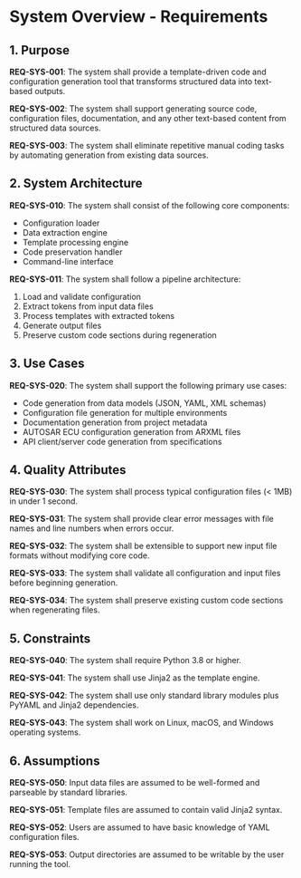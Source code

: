 # System Overview - Requirements

## 1. Purpose

**REQ-SYS-001**: The system shall provide a template-driven code and configuration generation tool that transforms structured data into text-based outputs.

**REQ-SYS-002**: The system shall support generating source code, configuration files, documentation, and any other text-based content from structured data sources.

**REQ-SYS-003**: The system shall eliminate repetitive manual coding tasks by automating generation from existing data sources.

## 2. System Architecture

**REQ-SYS-010**: The system shall consist of the following core components:
- Configuration loader
- Data extraction engine
- Template processing engine
- Code preservation handler
- Command-line interface

**REQ-SYS-011**: The system shall follow a pipeline architecture:
1. Load and validate configuration
2. Extract tokens from input data files
3. Process templates with extracted tokens
4. Generate output files
5. Preserve custom code sections during regeneration

## 3. Use Cases

**REQ-SYS-020**: The system shall support the following primary use cases:
- Code generation from data models (JSON, YAML, XML schemas)
- Configuration file generation for multiple environments
- Documentation generation from project metadata
- AUTOSAR ECU configuration generation from ARXML files
- API client/server code generation from specifications

## 4. Quality Attributes

**REQ-SYS-030**: The system shall process typical configuration files (< 1MB) in under 1 second.

**REQ-SYS-031**: The system shall provide clear error messages with file names and line numbers when errors occur.

**REQ-SYS-032**: The system shall be extensible to support new input file formats without modifying core code.

**REQ-SYS-033**: The system shall validate all configuration and input files before beginning generation.

**REQ-SYS-034**: The system shall preserve existing custom code sections when regenerating files.

## 5. Constraints

**REQ-SYS-040**: The system shall require Python 3.8 or higher.

**REQ-SYS-041**: The system shall use Jinja2 as the template engine.

**REQ-SYS-042**: The system shall use only standard library modules plus PyYAML and Jinja2 dependencies.

**REQ-SYS-043**: The system shall work on Linux, macOS, and Windows operating systems.

## 6. Assumptions

**REQ-SYS-050**: Input data files are assumed to be well-formed and parseable by standard libraries.

**REQ-SYS-051**: Template files are assumed to contain valid Jinja2 syntax.

**REQ-SYS-052**: Users are assumed to have basic knowledge of YAML configuration files.

**REQ-SYS-053**: Output directories are assumed to be writable by the user running the tool.
